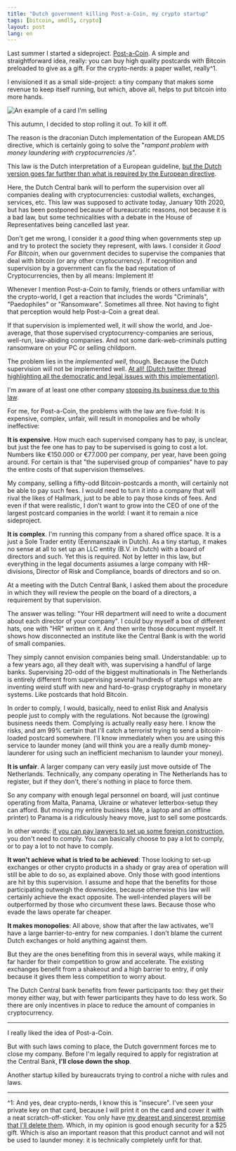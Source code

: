 ```yaml
---
title: "Dutch government killing Post-a-Coin, my crypto startup"
tags: [bitcoin, amdl5, crypto]
layout: post
lang: en
---
```


Last summer I started a sideproject.
[Post-a-Coin](https://postacoin.com). A simple and straightforward idea,
really: you can buy high quality postcards with Bitcoin preloaded to give
as a gift. For the crypto-nerds: a paper wallet, really^1.

I envisioned it as a small side-project: a tiny company that
makes some revenue to keep itself running, but which, above all, helps
to put bitcoin into more hands.

![An example of a card I'm selling](/images/inline/postacoin_example.jpg)

This autumn, I decided to stop rolling it out. To kill it off.

The reason is the draconian Dutch implementation of the European AMLD5
directive, which is certainly going to solve the "*rampant problem with
money laundering with cryptocurrencies /s*".

This law is the Dutch interpretation of a European guideline, [but the
Dutch version goes far further than what is required by the European
directive](https://www.coindesk.com/dutch-crypto-startups-brawl-with-regulators-over-scope-of-eu-money-laundering-rule).

Here, the Dutch Central bank will to perform the supervision over all companies
dealing with cryptocurrencies: custodial wallets, exchanges, services,
etc. This law was supposed to activate today, January 10th 2020, but has
been postponed because of bureaucratic reasons, not because it is a bad
law, but some technicalities with a debate in the House
of Representatives being cancelled last year.

Don't get me wrong, I consider it a *good* thing when governments step up
and try to protect the society they represent, with laws. I consider it
*Good For Bitcoin*, when our government decides to supervise the companies
that deal with bitcoin (or any other cryptocurrency). If recognition and
supervision by a government can fix the bad reputation of
Cryptocurrencies, then by all means: Implement it!

Whenever I mention Post-a-Coin to family, friends or others unfamiliar
with the crypto-world, I get a reaction that includes the words
"Criminals", "Paedophiles" or "Ransomware". Sometimes all three. Not
having to fight that perception would help Post-a-Coin a great deal.

If that supervision is implemented well, it will show the world, and
Joe-average, that those supervised cryptocurrency-companies are serious,
well-run, law-abiding companies. And not some dark-web-criminals putting
ransomware on your PC or selling childporn.

The problem lies in the *implemented well*, though. Because the Dutch
supervision will not be implemented well. [At all! (Dutch twitter thread highlighting all the democratic and legal issues with this implementation)](https://twitter.com/finhstamsterdam/status/1206344611872083969?s=19). 

I'm aware of at least one other company [stopping its business due to
this law](https://bottlepay.helpscoutdocs.com/article/40-official-announcement-on-the-shutdown-of-bottle-pay).

For me, for Post-a-Coin, the problems with the law are five-fold: It is expensive,
complex, unfair, will result in monopolies and be wholly ineffective:

**It is expensive**. How much each supervised company has to pay, is
unclear, but just the fee one has to pay to be supervised is going to
cost a lot. Numbers like €150.000 or €77.000 per company, per year, have
been going around. For certain is that "the supervised group of
companies" have to pay the entire costs of that supervision themselves.

My company, selling a fifty-odd Bitcoin-postcards a month, will
certainly not be able to pay such fees. I would need to turn it into a
company that will rival the likes of Hallmark, just to be able to pay
those kinds of fees. And even if that were realistic, I don't want to
grow into the CEO of one of the largest postcard companies in the world:
I want it to remain a nice sideproject.

**It is complex**. I'm running this company from a shared office space. It
is a just a Sole Trader entity (Eenmanszaak in Dutch). As a tiny
startup, it makes no sense at all to set up an LLC entity (B.V. in
Dutch) with a board of directors and such. Yet this is required. Not by
letter in this law, but everything in the legal documents assumes a large
company with HR-divisions, Director of Risk and Compliance, boards of
directors and so on.

At a meeting with the Dutch Central Bank, I asked them about the
procedure in which they will review the people on the board of a
directors, a requirement by that supervision.

The answer was telling: "Your HR department will need to write a
document about each director of your company". I could buy myself a box
of different hats, one with "HR" written on it. And then write those document myself.
It shows how disconnected an institute like the Central Bank is with the world of small companies.

They simply cannot envision companies being small. Understandable: up to
a few years ago, all they dealt with, was supervising a handful of
large banks. Supervising 20-odd of the biggest multinationals in The
Netherlands is entirely different from supervising several hundreds of
startups who are inventing weird stuff with new and hard-to-grasp
cryptography in monetary systems. Like postcards that hold Bitcoin.

In order to comply, I would, basically, need to enlist Risk and Analysis
people just to comply with the regulations. Not because the (growing)
business needs them. Complying is actually really easy here. I know the
risks, and am 99% certain that I'll catch a terrorist trying to send a
bitcoin-loaded postcard somewhere. I'll know immediately when you are
using this service to launder money (and will think you are a really
dumb money-launderer for using such an inefficient mechanism to launder your
money).

**It is unfair**. A larger company can very easily just move outside of The
Netherlands. Technically, any company operating in The Netherlands has
to register, but if they don't, there's nothing in place to force them.

So any company with enough legal personnel on board, will just continue
operating from Malta, Panama, Ukraine or whatever letterbox-setup they
can afford. But moving my entire business (Me, a laptop and an offline
printer) to Panama is a ridiculously heavy move, just to sell some
postcards.

In other words: [if you can pay lawyers to set up some foreign
construction](https://finance.yahoo.com/news/deribit-move-platform-panama-response-202143405.html),
you don't need to comply. You can basically choose to pay a lot to
comply, or to pay a lot to not have to comply.

**It won't achieve what is tried to be achieved**: Those looking to set-up
exchanges or other crypto products in a shady or gray area of operation
will still be able to do so, as explained above. Only those with good
intentions are hit by this supervision. I assume and hope that the
benefits for those participating outweigh the downsides, because
otherwise this law will certainly achieve the exact opposite. The
well-intended players will be outperformed by those who circumvent these
laws. Because those who evade the laws operate far cheaper.

**It makes monopolies**: All above, show that after the law activates, we'll
have a large barrier-to-entry for new companies. I don't blame the current Dutch exchanges or hold anything against them.

But they are the ones benefiting from this in several ways, while
making it far harder for their competition to grow and accelerate.  The
existing exchanges benefit from a shakeout and a high barrier to entry,
if only because it gives them less competition to worry about. 

The Dutch Central bank benefits from fewer participants too: they get their money
either way, but with fewer participants they have to do less work. So
there are only incentives in place to reduce the amount of companies in
cryptocurrency.

---

I really liked the idea of Post-a-Coin.

But with such laws coming to place, the Dutch government forces me to
close my company. Before I'm legally required to apply for registration
at the Central Bank, **I'll close down the shop**. 

Another startup killed by bureaucrats trying to control a niche with rules and laws.

---
^1: And yes, dear crypto-nerds, I know this is "insecure". I've seen
your private key on that card, because I will print it on the card and
cover it with a neat scratch-off-sticker. You only have [my dearest and
sincerest promise that I'll delete them](https://postacoin.com/pages/security). Which, in my opinion is good
enough security for a $25 gift. Which is also an important reason that
this product cannot and will not be used to launder money: it is
technically completely unfit
for that.
